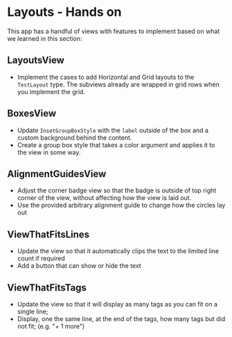 # Layouts - Hands on

This app has a handful of views with features to implement based on what we learned in this section:

## LayoutsView

- Implement the cases to add Horizontal and Grid layouts to the `TestLayout` type. The subviews already are wrapped in grid rows when you implement the grid.

## BoxesView

- Update `InsetGroupBoxStyle` with the `label` outside of the box and a custom background behind the content.
- Create a group box style that takes a color argument and applies it to the view in some way.

## AlignmentGuidesView

- Adjust the corner badge view so that the badge is outside of top right corner of the view, without affecting how the view is laid out.
- Use the provided arbitrary alignment guide to change how the circles lay out

## ViewThatFitsLines

- Update the view so that it automatically clips the text to the limited line count if required
- Add a button that can show or hide the text

## ViewThatFitsTags

- Update the view so that it will display as many tags as you can fit on a single line;
- Display, one the same line, at the end of the tags, how many tags but did not fit; (e.g. "+ 1 more")
